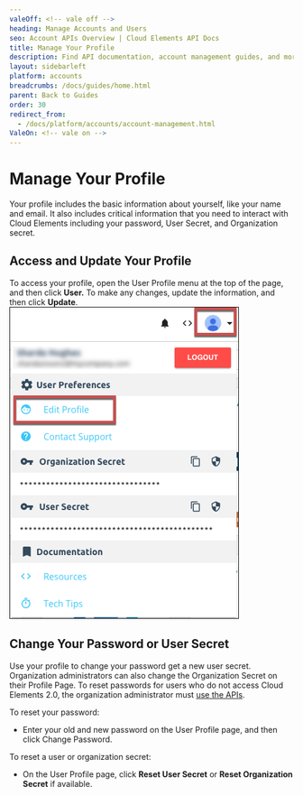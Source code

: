 ```yaml
---
valeOff: <!-- vale off -->
heading: Manage Accounts and Users
seo: Account APIs Overview | Cloud Elements API Docs
title: Manage Your Profile
description: Find API documentation, account management guides, and more on all of the currently supported Account APIs.
layout: sidebarleft
platform: accounts
breadcrumbs: /docs/guides/home.html
parent: Back to Guides
order: 30
redirect_from:
  - /docs/platform/accounts/account-management.html
ValeOn: <!-- vale on -->
---
```


# Manage Your Profile

Your profile includes the basic information about yourself, like your name and email. It also includes critical information that you need to interact with Cloud Elements including your password, User Secret, and Organization secret.

## Access and Update Your Profile

To access your profile, open the User Profile menu at the top of the page, and then click **User.** To make any changes, update the information, and then click **Update**.
![User Profile](img/user-profile.png)

## Change Your Password or User Secret

Use your profile to change your password get a new user secret. Organization administrators can also change the Organization Secret on their Profile Page. To reset passwords for users who do not access Cloud Elements 2.0, the organization administrator must [use the APIs](user-managementAPI.html#update-a-user).

To reset your password:

* Enter your old and new password on the User Profile page, and then click Change Password.

To reset a user or organization secret:

* On the User Profile page, click **Reset User Secret** or **Reset Organization Secret** if available.
